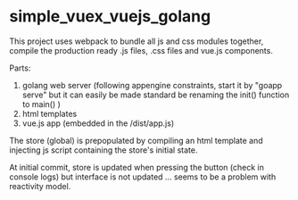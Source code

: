 # simple_vuex_vuejs_golang

This project uses webpack to bundle all js and css modules together, compile the
production ready .js files, .css files and vue.js components.


Parts:
1) golang web server (following appengine constraints, start it by "goapp serve" but it can easily be 
made standard be renaming the init() function to main() )
2) html templates
3) vue.js app (embedded in the /dist/app.js)

The store (global) is prepopulated by compiling an html template and injecting js script containing the store's initial state.

At initial commit, store is updated when pressing the button (check in console logs) but interface is not updated ... seems to be
a problem with reactivity model.

